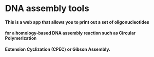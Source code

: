# DNA assembly tools

#### This is a web app that allows you to print out a set of oligonucleotides
#### for a homology-based DNA assembly reaction such as Circular Polymerization
#### Extension Cyclization (CPEC) or Gibson Assembly. 
